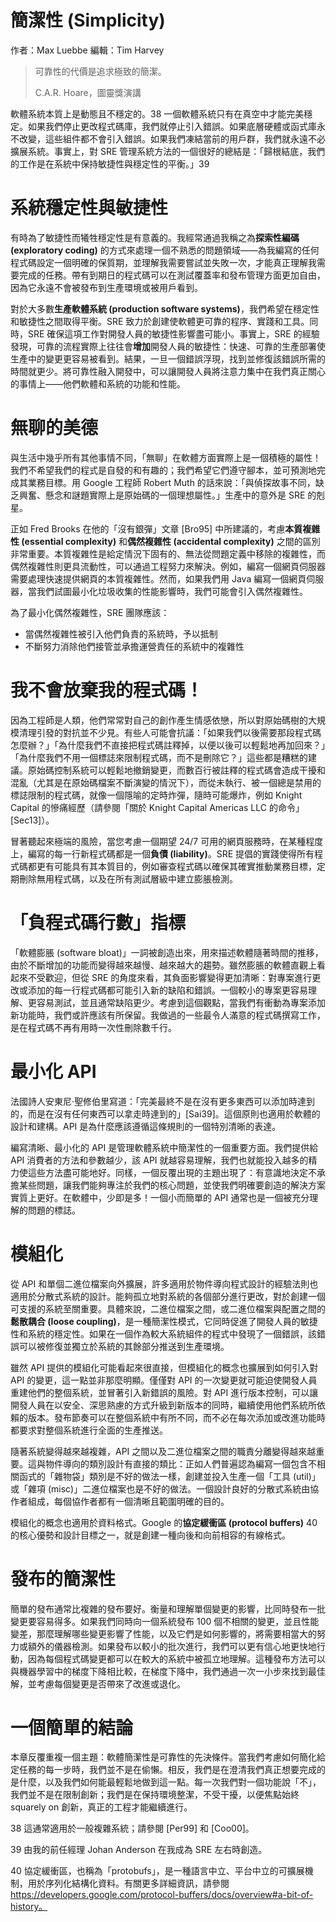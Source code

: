 # 簡潔性 (Simplicity)

作者：Max Luebbe 編輯：Tim Harvey

> 可靠性的代價是追求極致的簡潔。
>
> C.A.R. Hoare，圖靈獎演講

軟體系統本質上是動態且不穩定的。38 一個軟體系統只有在真空中才能完美穩定。如果我們停止更改程式碼庫，我們就停止引入錯誤。如果底層硬體或函式庫永不改變，這些組件都不會引入錯誤。如果我們凍結當前的用戶群，我們就永遠不必擴展系統。事實上，對 SRE 管理系統方法的一個很好的總結是：「歸根結底，我們的工作是在系統中保持敏捷性與穩定性的平衡。」39

# 系統穩定性與敏捷性

有時為了敏捷性而犧牲穩定性是有意義的。我經常通過我稱之為**探索性編碼 (exploratory coding)** 的方式來處理一個不熟悉的問題領域——為我編寫的任何程式碼設定一個明確的保質期，並理解我需要嘗試並失敗一次，才能真正理解我需要完成的任務。帶有到期日的程式碼可以在測試覆蓋率和發布管理方面更加自由，因為它永遠不會被發布到生產環境或被用戶看到。

對於大多數**生產軟體系統 (production software systems)**，我們希望在穩定性和敏捷性之間取得平衡。SRE 致力於創建使軟體更可靠的程序、實踐和工具。同時，SRE 確保這項工作對開發人員的敏捷性影響盡可能小。事實上，SRE 的經驗發現，可靠的流程實際上往往會**增加**開發人員的敏捷性：快速、可靠的生產部署使生產中的變更更容易被看到。結果，一旦一個錯誤浮現，找到並修復該錯誤所需的時間就更少。將可靠性融入開發中，可以讓開發人員將注意力集中在我們真正關心的事情上——他們軟體和系統的功能和性能。

# 無聊的美德

與生活中幾乎所有其他事情不同，「無聊」在軟體方面實際上是一個積極的屬性！我們不希望我們的程式是自發的和有趣的；我們希望它們遵守腳本，並可預測地完成其業務目標。用 Google 工程師 Robert Muth 的話來說：「與偵探故事不同，缺乏興奮、懸念和謎題實際上是原始碼的一個理想屬性。」生產中的意外是 SRE 的剋星。

正如 Fred Brooks 在他的「沒有銀彈」文章 [Bro95] 中所建議的，考慮**本質複雜性 (essential complexity)** 和**偶然複雜性 (accidental complexity)** 之間的區別非常重要。本質複雜性是給定情況下固有的、無法從問題定義中移除的複雜性，而偶然複雜性則更具流動性，可以通過工程努力來解決。例如，編寫一個網頁伺服器需要處理快速提供網頁的本質複雜性。然而，如果我們用 Java 編寫一個網頁伺服器，當我們試圖最小化垃圾收集的性能影響時，我們可能會引入偶然複雜性。

為了最小化偶然複雜性，SRE 團隊應該：

- 當偶然複雜性被引入他們負責的系統時，予以抵制
- 不斷努力消除他們接管並承擔運營責任的系統中的複雜性

# 我不會放棄我的程式碼！

因為工程師是人類，他們常常對自己的創作產生情感依戀，所以對原始碼樹的大規模清理引發的對抗並不少見。有些人可能會抗議：「如果我們以後需要那段程式碼怎麼辦？」「為什麼我們不直接把程式碼註釋掉，以便以後可以輕鬆地再加回來？」「為什麼我們不用一個標誌來限制程式碼，而不是刪除它？」這些都是糟糕的建議。原始碼控制系統可以輕鬆地撤銷變更，而數百行被註釋的程式碼會造成干擾和混亂（尤其是在原始碼檔案不斷演變的情況下），而從未執行、被一個總是禁用的標誌限制的程式碼，就像一個隱喻的定時炸彈，隨時可能爆炸，例如 Knight Capital 的慘痛經歷（請參閱「關於 Knight Capital Americas LLC 的命令」[Sec13]）。

冒著聽起來極端的風險，當您考慮一個期望 24/7 可用的網頁服務時，在某種程度上，編寫的每一行新程式碼都是一個**負債 (liability)**。SRE 提倡的實踐使得所有程式碼都更有可能具有其本質目的，例如審查程式碼以確保其確實推動業務目標，定期刪除無用程式碼，以及在所有測試層級中建立膨脹檢測。

# 「負程式碼行數」指標

「軟體膨脹 (software bloat)」一詞被創造出來，用來描述軟體隨著時間的推移，由於不斷增加的功能而變得越來越慢、越來越大的趨勢。雖然膨脹的軟體直觀上看起來不受歡迎，但從 SRE 的角度來看，其負面影響變得更加清晰：對專案進行更改或添加的每一行程式碼都可能引入新的缺陷和錯誤。一個較小的專案更容易理解、更容易測試，並且通常缺陷更少。考慮到這個觀點，當我們有衝動為專案添加新功能時，我們或許應該有所保留。我做過的一些最令人滿意的程式碼撰寫工作，是在程式碼不再有用時一次性刪除數千行。

# 最小化 API

法國詩人安東尼·聖修伯里寫道：「完美最終不是在沒有更多東西可以添加時達到的，而是在沒有任何東西可以拿走時達到的」[Sai39]。這個原則也適用於軟體的設計和建構。API 是為什麼應該遵循這條規則的一個特別清晰的表達。

編寫清晰、最小化的 API 是管理軟體系統中簡潔性的一個重要方面。我們提供給 API 消費者的方法和參數越少，該 API 就越容易理解，我們也就能投入越多的精力使這些方法盡可能地好。同樣，一個反覆出現的主題出現了：有意識地決定不承擔某些問題，讓我們能夠專注於我們的核心問題，並使我們明確要創造的解決方案實質上更好。在軟體中，少即是多！一個小而簡單的 API 通常也是一個被充分理解的問題的標誌。

# 模組化

從 API 和單個二進位檔案向外擴展，許多適用於物件導向程式設計的經驗法則也適用於分散式系統的設計。能夠孤立地對系統的各個部分進行更改，對於創建一個可支援的系統至關重要。具體來說，二進位檔案之間，或二進位檔案與配置之間的**鬆散耦合 (loose coupling)**，是一種簡潔性模式，它同時促進了開發人員的敏捷性和系統的穩定性。如果在一個作為較大系統組件的程式中發現了一個錯誤，該錯誤可以被修復並獨立於系統的其餘部分推送到生產環境。

雖然 API 提供的模組化可能看起來很直接，但模組化的概念也擴展到如何引入對 API 的變更，這一點並非那麼明顯。僅僅對 API 的一次變更就可能迫使開發人員重建他們的整個系統，並冒著引入新錯誤的風險。對 API 進行版本控制，可以讓開發人員在以安全、深思熟慮的方式升級到新版本的同時，繼續使用他們系統所依賴的版本。發布節奏可以在整個系統中有所不同，而不必在每次添加或改進功能時都要求對整個系統進行全面的生產推送。

隨著系統變得越來越複雜，API 之間以及二進位檔案之間的職責分離變得越來越重要。這與物件導向的類別設計有直接的類比：正如人們普遍認為編寫一個包含不相關函式的「雜物袋」類別是不好的做法一樣，創建並投入生產一個「工具 (util)」或「雜項 (misc)」二進位檔案也是不好的做法。一個設計良好的分散式系統由協作者組成，每個協作者都有一個清晰且範圍明確的目的。

模組化的概念也適用於資料格式。Google 的**協定緩衝區 (protocol buffers)** 40 的核心優勢和設計目標之一，就是創建一種向後和向前相容的有線格式。

# 發布的簡潔性

簡單的發布通常比複雜的發布要好。衡量和理解單個變更的影響，比同時發布一批變更要容易得多。如果我們同時向一個系統發布 100 個不相關的變更，並且性能變差，那麼理解哪些變更影響了性能，以及它們是如何影響的，將需要相當大的努力或額外的儀器檢測。如果發布以較小的批次進行，我們可以更有信心地更快地行動，因為每個程式碼變更都可以在較大的系統中被孤立地理解。這種發布方法可以與機器學習中的梯度下降相比較，在梯度下降中，我們通過一次一小步來找到最佳解，並考慮每個變更是否帶來了改進或退化。

# 一個簡單的結論

本章反覆重複一個主題：軟體簡潔性是可靠性的先決條件。當我們考慮如何簡化給定任務的每一步時，我們並不是在偷懶。相反，我們是在澄清我們真正想要完成的是什麼，以及我們如何能最輕鬆地做到這一點。每一次我們對一個功能說「不」，我們並不是在限制創新；我們是在保持環境整潔，不受干擾，以便焦點始終 squarely on 創新，真正的工程才能繼續進行。

38 這通常適用於一般複雜系統；請參閱 [Per99] 和 [Coo00]。

39 由我的前任經理 Johan Anderson 在我成為 SRE 左右時創造。

40 協定緩衝區，也稱為「protobufs」，是一種語言中立、平台中立的可擴展機制，用於序列化結構化資料。有關更多詳細資訊，請參閱 https://developers.google.com/protocol-buffers/docs/overview#a-bit-of-history。